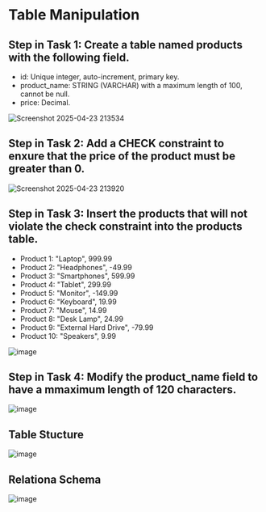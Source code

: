 # Table Manipulation

## Step in Task 1: Create a table named products with the following field.
- id: Unique integer, auto-increment, primary key.
- product_name: STRING (VARCHAR) with a maximum length of 100, cannot be null.
- price: Decimal.

![Screenshot 2025-04-23 213534](https://github.com/user-attachments/assets/57773499-009e-4b6f-8b06-b645b70e34a2)


## Step in Task 2: Add a CHECK constraint to enxure that the price of the product must be greater than 0.

![Screenshot 2025-04-23 213920](https://github.com/user-attachments/assets/d68a94bf-a92c-49c2-8ddf-7971d06e9684)

## Step in Task 3: Insert the products that will not violate the check constraint into the products table.
- Product 1: "Laptop", 999.99
- Product 2: "Headphones", -49.99
- Product 3: "Smartphones", 599.99
- Product 4: "Tablet", 299.99
- Product 5: "Monitor", -149.99
- Product 6: "Keyboard", 19.99
- Product 7: "Mouse", 14.99
- Product 8: "Desk Lamp", 24.99
- Product 9: "External Hard Drive", -79.99
- Product 10: "Speakers", 9.99

![image](https://github.com/user-attachments/assets/64f9e7b2-7307-4fd3-96c7-e376a581f7a9)


## Step in Task 4: Modify the product_name field to have a mmaximum length of 120 characters.

![image](https://github.com/user-attachments/assets/68222df7-ed20-40fa-9551-84893931da68)

     
## Table Stucture

![image](https://github.com/user-attachments/assets/194ecf04-77c4-450f-8439-5c71fa8f7e46)


## Relationa Schema

![image](https://github.com/user-attachments/assets/29545f5f-e551-4b2c-9aed-9bf6359d920d)

  
